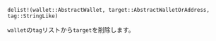 ```
delist!(wallet::AbstractWallet, target::AbstractWalletOrAddress, tag::StringLike)
```

`wallet`の`tag`リストから`target`を削除します。

